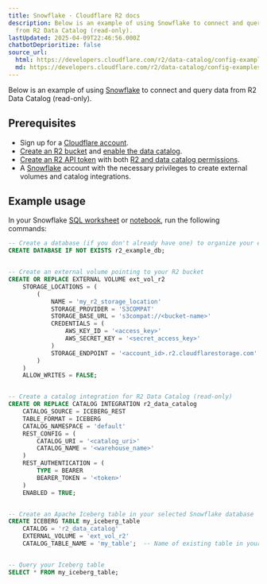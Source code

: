 ```yaml
---
title: Snowflake · Cloudflare R2 docs
description: Below is an example of using Snowflake to connect and query data
  from R2 Data Catalog (read-only).
lastUpdated: 2025-04-09T22:46:56.000Z
chatbotDeprioritize: false
source_url:
  html: https://developers.cloudflare.com/r2/data-catalog/config-examples/snowflake/
  md: https://developers.cloudflare.com/r2/data-catalog/config-examples/snowflake/index.md
---
```


Below is an example of using [Snowflake](https://docs.snowflake.com/en/user-guide/tables-iceberg-configure-catalog-integration-rest) to connect and query data from R2 Data Catalog (read-only).

## Prerequisites

* Sign up for a [Cloudflare account](https://dash.cloudflare.com/sign-up/workers-and-pages).
* [Create an R2 bucket](https://developers.cloudflare.com/r2/buckets/create-buckets/) and [enable the data catalog](https://developers.cloudflare.com/r2/data-catalog/manage-catalogs/#enable-r2-data-catalog-on-a-bucket).
* [Create an R2 API token](https://developers.cloudflare.com/r2/api/tokens/) with both [R2 and data catalog permissions](https://developers.cloudflare.com/r2/api/tokens/#permissions).
* A [Snowflake](https://www.snowflake.com/) account with the necessary privileges to create external volumes and catalog integrations.

## Example usage

In your Snowflake [SQL worksheet](https://docs.snowflake.com/en/user-guide/ui-snowsight-worksheets-gs) or [notebook](https://docs.snowflake.com/en/user-guide/ui-snowsight/notebooks), run the following commands:

```sql
-- Create a database (if you don't already have one) to organize your external data
CREATE DATABASE IF NOT EXISTS r2_example_db;


-- Create an external volume pointing to your R2 bucket
CREATE OR REPLACE EXTERNAL VOLUME ext_vol_r2
    STORAGE_LOCATIONS = (
        (
            NAME = 'my_r2_storage_location'
            STORAGE_PROVIDER = 'S3COMPAT'
            STORAGE_BASE_URL = 's3compat://<bucket-name>'
            CREDENTIALS = (
                AWS_KEY_ID = '<access_key>'
                AWS_SECRET_KEY = '<secret_access_key>'
            )
            STORAGE_ENDPOINT = '<account_id>.r2.cloudflarestorage.com'
        )
    )
    ALLOW_WRITES = FALSE;


-- Create a catalog integration for R2 Data Catalog (read-only)
CREATE OR REPLACE CATALOG INTEGRATION r2_data_catalog
    CATALOG_SOURCE = ICEBERG_REST
    TABLE_FORMAT = ICEBERG
    CATALOG_NAMESPACE = 'default'
    REST_CONFIG = (
        CATALOG_URI = '<catalog_uri>'
        CATALOG_NAME = '<warehouse_name>'
    )
    REST_AUTHENTICATION = (
        TYPE = BEARER
        BEARER_TOKEN = '<token>'
    )
    ENABLED = TRUE;


-- Create an Apache Iceberg table in your selected Snowflake database
CREATE ICEBERG TABLE my_iceberg_table
    CATALOG = 'r2_data_catalog'
    EXTERNAL_VOLUME = 'ext_vol_r2'
    CATALOG_TABLE_NAME = 'my_table';  -- Name of existing table in your R2 data catalog


-- Query your Iceberg table
SELECT * FROM my_iceberg_table;
```
